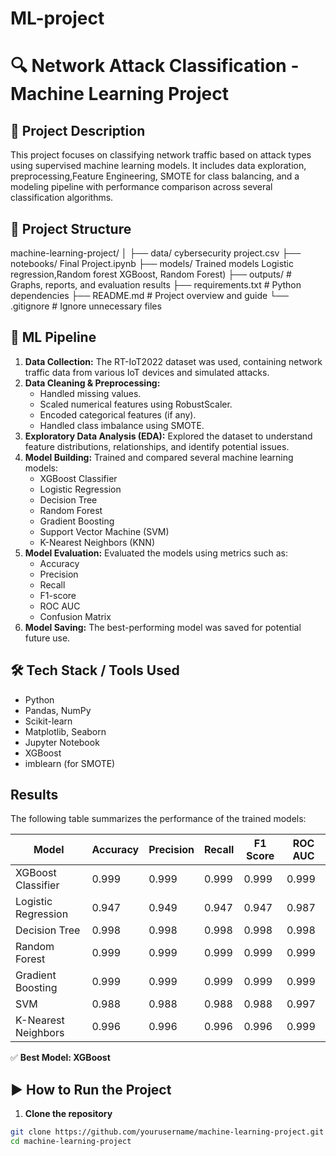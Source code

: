 # ML-project

# 🔍 Network Attack Classification - Machine Learning Project

## 📌 Project Description
This project focuses on classifying network traffic based on attack types using supervised machine learning models. It includes data exploration, preprocessing,Feature Engineering, SMOTE for class balancing, and a modeling pipeline with performance comparison across several classification algorithms.

## 📂 Project Structure
machine-learning-project/
│
├── data/  cybersecurity project.csv
├── notebooks/  Final Project.ipynb
├── models/  Trained models Logistic regression,Random forest XGBoost, Random Forest)
├── outputs/ # Graphs, reports, and evaluation results
├── requirements.txt # Python dependencies
├── README.md # Project overview and guide
└── .gitignore # Ignore unnecessary files

## 🧠 ML Pipeline

1.  **Data Collection:** The RT-IoT2022 dataset was used, containing network traffic data from various IoT devices and simulated attacks.
2.  **Data Cleaning & Preprocessing:**
    * Handled missing values.
    * Scaled numerical features using RobustScaler.
    * Encoded categorical features (if any).
     * Handled class imbalance using SMOTE.
3.  **Exploratory Data Analysis (EDA):** Explored the dataset to understand feature distributions, relationships, and identify potential issues.
4.  **Model Building:** Trained and compared several machine learning models:
    * XGBoost Classifier
    * Logistic Regression
    * Decision Tree
    * Random Forest
    * Gradient Boosting
    * Support Vector Machine (SVM)
    * K-Nearest Neighbors (KNN)
5.  **Model Evaluation:** Evaluated the models using metrics such as:
    * Accuracy
    * Precision
    * Recall
    * F1-score
    * ROC AUC
    * Confusion Matrix
6.  **Model Saving:** The best-performing model was saved for potential future use.

## 🛠 Tech Stack / Tools Used

* Python
* Pandas, NumPy
* Scikit-learn
* Matplotlib, Seaborn
* Jupyter Notebook
* XGBoost
* imblearn (for SMOTE)

## Results

The following table summarizes the performance of the trained models:

| Model                  | Accuracy | Precision | Recall | F1 Score | ROC AUC |
| ---------------------- | -------- | --------- | ------ | -------- | ------- |
| XGBoost Classifier     | 0.999    | 0.999     | 0.999  | 0.999    | 0.999   |
| Logistic Regression    | 0.947    | 0.949     | 0.947  | 0.947    | 0.987   |
| Decision Tree          | 0.998    | 0.998     | 0.998  | 0.998    | 0.998   |
| Random Forest          | 0.999    | 0.999     | 0.999  | 0.999    | 0.999   |
| Gradient Boosting      | 0.999    | 0.999     | 0.999  | 0.999    | 0.999   |
| SVM                    | 0.988    | 0.988     | 0.988  | 0.988    | 0.997   |
| K-Nearest Neighbors    | 0.996    | 0.996     | 0.996  | 0.996    | 0.999   |

✅ **Best Model: XGBoost**



## ▶ How to Run the Project

1. **Clone the repository**

```bash
git clone https://github.com/yourusername/machine-learning-project.git
cd machine-learning-project
